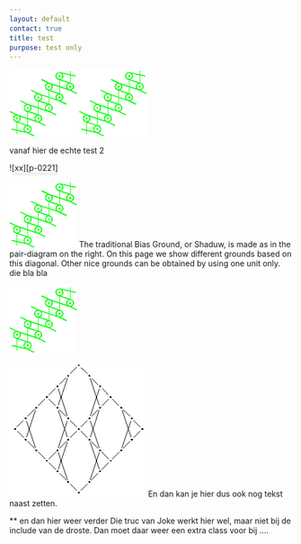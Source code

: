 ```yaml
---
layout: default
contact: true
title: test
purpose: test only
---
```




<img src="../images_wt/gf-0221-wt.png?align=right" class="shadow1">
<img src="../images_wt/gf-0221-wt.png?align=left" class="shadow1">
<p style="clear: both"></p>

vanaf hier de echte test 2

<a img style="box-shadow: 5px 5px #f0f0f0">
![xx][p-0221]
<p style="clear: both"></p><a style="clear">

[![biasground][p-0221]][c]
The traditional Bias Ground, or <span class="shade">Shaduw</span>, is made as in the pair-diagram on the right. On this page we show different grounds based on this diagonal.
Other nice grounds can be obtained by using one unit only.
die bla bla

[![yy][p-0221]][c]
<p style="clear: both"></p>


[![bigger][b]][c]
En dan kan je hier dus ook nog tekst naast zetten.
<p style="clear: both"></p>

** en dan hier weer verder
Die truc van Joke werkt hier wel, maar niet bij de include van de droste. Dan moet daar weer een extra class voor bij ....


[p-0221]: ../images_wt/gf-0221-wt.png?x=button
[b]: ../images_wt/big-rose.png?align=left
[c]: https://d-bl.github.io/GroundForge/tiles?patchWidth=16&patchHeight=24&b1=ct&f1=ct&c2=c&e2=c&b3=ct&d3=ctc&f3=ct&tile=-5---5,--C-B-,-B-5-C&footsideStitch=ctctt&tileStitch=ct&headsideStitch=ctctt&shiftColsSW=-3&shiftRowsSW=3&shiftColsSE=3&shiftRowsSE=3

